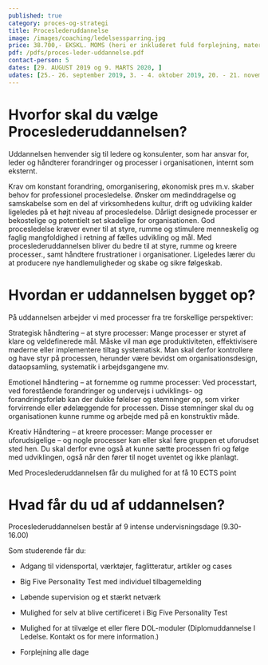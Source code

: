 ```yaml
---
published: true
category: proces-og-strategi
title: Proceslederuddannelse
image: /images/coaching/ledelsessparring.jpg
price: 38.700,- EKSKL. MOMS (heri er inkluderet fuld forplejning, materialer) 
pdf: /pdfs/proces-leder-uddannelse.pdf
contact-person: 5
dates: [29. AUGUST 2019 og 9. MARTS 2020, ]
udates: [25.- 26. september 2019, 3. - 4. oktober 2019, 20. - 21. november 2019, 11. - 12. december 2019, 23. januar 2020, 9. og 10. marts 2020, 20. - 22. april 2020, 13. - 15. maj og 19. juni 2020]
---
```


# Hvorfor skal du vælge Proceslederuddannelsen?

Uddannelsen henvender sig til ledere og konsulenter, som har ansvar for, leder og håndterer forandringer og processer i organisationen, internt som eksternt. 

Krav om konstant forandring, omorganisering, økonomisk pres m.v. skaber behov for professionel procesledelse. Ønsker om medinddragelse og samskabelse som en del af virksomhedens kultur, drift og udvikling kalder ligeledes på et højt niveau af procesledelse. Dårligt designede processer er bekostelige og potentielt set skadelige for organisationen. God procesledelse kræver evner til at styre, rumme og stimulere menneskelig og faglig mangfoldighed i retning af fælles udvikling og mål. Med proceslederuddannelsen bliver du bedre til at styre, rumme og kreere processer., samt håndtere frustrationer i organisationer. Ligeledes lærer du at producere nye handlemuligheder og skabe og sikre følgeskab.

# Hvordan er uddannelsen bygget op?

På uddannelsen arbejder vi med processer fra tre forskellige perspektiver: 

Strategisk håndtering – at styre processer: Mange processer er styret af klare og veldefinerede mål. Måske vil man øge produktiviteten, effektivisere møderne eller implementere tiltag systematisk. Man skal derfor kontrollere og have styr på processen, herunder være bevidst om organisationsdesign, dataopsamling, systematik i arbejdsgangene mv. 

Emotionel håndtering – at fornemme og rumme processer: Ved processtart, ved forestående forandringer og undervejs i udviklings- og forandringsforløb kan der dukke følelser og stemninger op, som virker forvirrende eller ødelæggende for processen. Disse stemninger skal du og organisationen kunne rumme og arbejde med på en konstruktiv måde. 

Kreativ Håndtering – at kreere processer: Mange processer er uforudsigelige – og nogle processer kan eller skal føre gruppen et uforudset sted hen. Du skal derfor evne også at kunne sætte processen fri og følge med udviklingen, også når den fører til noget uventet og ikke planlagt. 

Med Proceslederuddannelsen får du mulighed for at få 10 ECTS point

# Hvad får du ud af uddannelsen?

Proceslederuddannelsen består af 9 intense undervisningsdage (9.30-16.00) 

Som studerende får du: 

- Adgang til vidensportal, værktøjer, faglitteratur, artikler og cases 

- Big Five Personality Test med individuel tilbagemelding 

- Løbende supervision og et stærkt netværk 

- Mulighed for selv at blive certificeret i Big Five Personality Test 

- Mulighed for at tilvælge et eller flere DOL-moduler (Diplomuddannelse I Ledelse. Kontakt os for mere information.) 

- Forplejning alle dage 